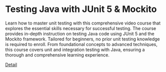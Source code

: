# Testing Java with JUnit 5 & Mockito

Learn how to master unit testing with this comprehensive video course that explores the essential skills necessary for successful testing. The course provides in-depth instruction on testing Java code using JUnit 5 and the Mockito framework. Tailored for beginners, no prior unit testing knowledge is required to enroll. From foundational concepts to advanced techniques, this course covers unit and integration testing with Java, ensuring a thorough and comprehensive learning experience. 

[Detail](https://eduitfree.com/courses/testing-java-with-junit-5-mockito)
